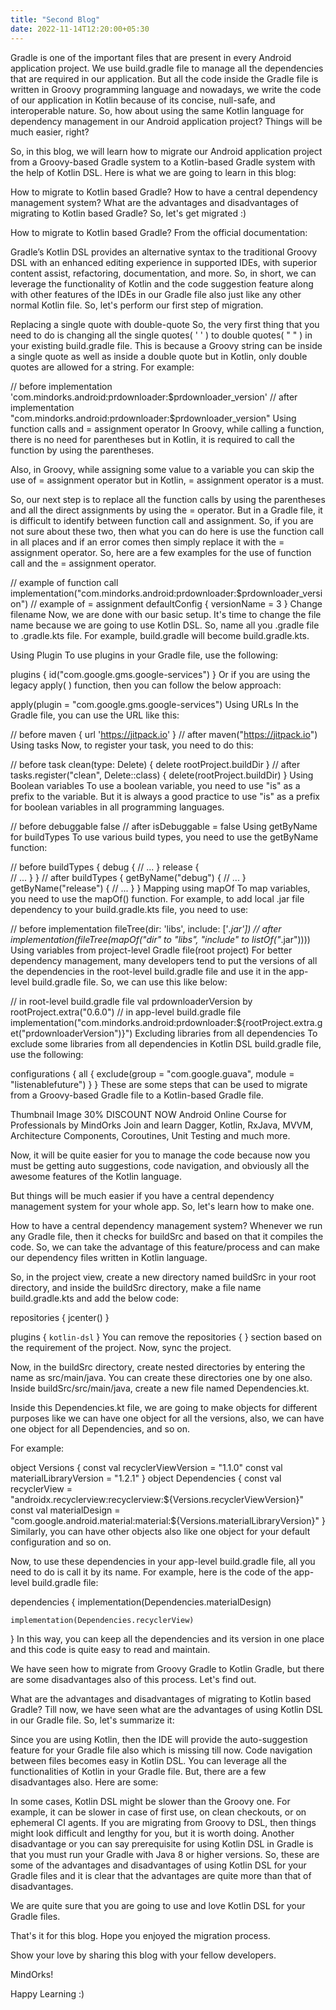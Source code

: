 ```yaml
---
title: "Second Blog"
date: 2022-11-14T12:20:00+05:30
---
```


Gradle is one of the important files that are present in every Android application project. We use build.gradle file to manage all the dependencies that are required in our application. But all the code inside the Gradle file is written in Groovy programming language and nowadays, we write the code of our application in Kotlin because of its concise, null-safe, and interoperable nature. So, how about using the same Kotlin language for dependency management in our Android application project? Things will be much easier, right?

So, in this blog, we will learn how to migrate our Android application project from a Groovy-based Gradle system to a Kotlin-based Gradle system with the help of Kotlin DSL. Here is what we are going to learn in this blog:

How to migrate to Kotlin based Gradle?
How to have a central dependency management system?
What are the advantages and disadvantages of migrating to Kotlin based Gradle?
So, let's get migrated :)

How to migrate to Kotlin based Gradle?
From the official documentation:

Gradle’s Kotlin DSL provides an alternative syntax to the traditional Groovy DSL with an enhanced editing experience in supported IDEs, with superior content assist, refactoring, documentation, and more.
So, in short, we can leverage the functionality of Kotlin and the code suggestion feature along with other features of the IDEs in our Gradle file also just like any other normal Kotlin file. So, let's perform our first step of migration.

Replacing a single quote with double-quote
So, the very first thing that you need to do is changing all the single quotes( ' ' ) to double quotes( " " ) in your existing build.gradle file. This is because a Groovy string can be inside a single quote as well as inside a double quote but in Kotlin, only double quotes are allowed for a string. For example:

// before
implementation 'com.mindorks.android:prdownloader:$prdownloader_version'
// after
implementation "com.mindorks.android:prdownloader:$prdownloader_version"
Using function calls and = assignment operator
In Groovy, while calling a function, there is no need for parentheses but in Kotlin, it is required to call the function by using the parentheses.

Also, in Groovy, while assigning some value to a variable you can skip the use of = assignment operator but in Kotlin, = assignment operator is a must.

So, our next step is to replace all the function calls by using the parentheses and all the direct assignments by using the = operator. But in a Gradle file, it is difficult to identify between function call and assignment. So, if you are not sure about these two, then what you can do here is use the function call in all places and if an error comes then simply replace it with the = assignment operator. So, here are a few examples for the use of function call and the = assignment operator.

// example of function call
implementation("com.mindorks.android:prdownloader:$prdownloader_version")
// example of = assignment
defaultConfig {
    versionName = 3
}
Change filename
Now, we are done with our basic setup. It's time to change the file name because we are going to use Kotlin DSL. So, name all you .gradle file to .gradle.kts file. For example, build.gradle will become build.gradle.kts.

Using Plugin
To use plugins in your Gradle file, use the following:

plugins {
    id("com.google.gms.google-services")
}
Or if you are using the legacy apply( ) function, then you can follow the below approach:

apply(plugin = "com.google.gms.google-services")
Using URLs
In the Gradle file, you can use the URL like this:

// before
maven { url 'https://jitpack.io' }
// after
maven("https://jitpack.io")
Using tasks
Now, to register your task, you need to do this:

// before
task clean(type: Delete)  {
    delete rootProject.buildDir
}
// after
tasks.register("clean",  Delete::class)  {
    delete(rootProject.buildDir)
}
Using Boolean variables
To use a boolean variable, you need to use "is" as a prefix to the variable. But it is always a good practice to use "is" as a prefix for boolean variables in all programming languages.

// before
debuggable false
// after
isDebuggable = false
Using getByName for buildTypes
To use various build types, you need to use the getByName function:

// before
buildTypes {
    debug  {
        // ...
    }
    release {  
        // ...
    }
}
// after
buildTypes {
    getByName("debug") {
        // ...
    }
    getByName("release") {
        // ...
    }
}
Mapping using mapOf
To map variables, you need to use the mapOf() function. For example, to add local .jar file dependency to your build.gradle.kts file, you need to use:

// before
implementation fileTree(dir: 'libs', include: ['*.jar'])
// after
implementation(fileTree(mapOf("dir" to "libs", "include" to listOf("*.jar"))))
Using variables from project-level Gradle file(root project)
For better dependency management, many developers tend to put the versions of all the dependencies in the root-level build.gradle file and use it in the app-level build.gradle file. So, we can use this like below:

// in root-level build.gradle file
val prdownloaderVersion by rootProject.extra("0.6.0")
// in app-level build.gradle file
implementation("com.mindorks.android:prdownloader:${rootProject.extra.get("prdownloaderVersion")}")
Excluding libraries from all dependencies
To exclude some libraries from all dependencies in Kotlin DSL build.gradle file, use the following:

configurations {
    all {
        exclude(group = "com.google.guava", module = "listenablefuture")
    }
}
These are some steps that can be used to migrate from a Groovy-based Gradle file to a Kotlin-based Gradle file.

Thumbnail Image
30% DISCOUNT NOW
Android Online Course for Professionals by MindOrks
Join and learn Dagger, Kotlin, RxJava, MVVM, Architecture Components, Coroutines, Unit Testing and much more.

Now, it will be quite easier for you to manage the code because now you must be getting auto suggestions, code navigation, and obviously all the awesome features of the Kotlin language.

But things will be much easier if you have a central dependency management system for your whole app. So, let's learn how to make one.

How to have a central dependency management system?
Whenever we run any Gradle file, then it checks for buildSrc and based on that it compiles the code. So, we can take the advantage of this feature/process and can make our dependency files written in Kotlin language.

So, in the project view, create a new directory named buildSrc in your root directory, and inside the buildSrc directory, make a file name build.gradle.kts and add the below code:

repositories {
    jcenter()
}

plugins {
    `kotlin-dsl`
}
You can remove the repositories { } section based on the requirement of the project. Now, sync the project.

Now, in the buildSrc directory, create nested directories by entering the name as src/main/java. You can create these directories one by one also. Inside buildSrc/src/main/java, create a new file named Dependencies.kt.

Inside this Dependencies.kt file, we are going to make objects for different purposes like we can have one object for all the versions, also, we can have one object for all Dependencies, and so on.

For example:

object Versions {
    const val recyclerViewVersion = "1.1.0"
    const val materialLibraryVersion = "1.2.1"
}
object Dependencies {
    const val recyclerView = "androidx.recyclerview:recyclerview:${Versions.recyclerViewVersion}"
    const val materialDesign =   "com.google.android.material:material:${Versions.materialLibraryVersion}"
}
Similarly, you can have other objects also like one object for your default configuration and so on.

Now, to use these dependencies in your app-level build.gradle file, all you need to do is call it by its name. For example, here is the code of the app-level build.gradle file:

dependencies {
    implementation(Dependencies.materialDesign)

    implementation(Dependencies.recyclerView)
}
In this way, you can keep all the dependencies and its version in one place and this code is quite easy to read and maintain.

We have seen how to migrate from Groovy Gradle to Kotlin Gradle, but there are some disadvantages also of this process. Let's find out.

What are the advantages and disadvantages of migrating to Kotlin based Gradle?
Till now, we have seen what are the advantages of using Kotlin DSL in our Gradle file. So, let's summarize it:

Since you are using Kotlin, then the IDE will provide the auto-suggestion feature for your Gradle file also which is missing till now.
Code navigation between files becomes easy in Kotlin DSL.
You can leverage all the functionalities of Kotlin in your Gradle file.
But, there are a few disadvantages also. Here are some:

In some cases, Kotlin DSL might be slower than the Groovy one. For example, it can be slower in case of first use, on clean checkouts, or on ephemeral CI agents.
If you are migrating from Groovy to DSL, then things might look difficult and lengthy for you, but it is worth doing.
Another disadvantage or you can say prerequisite for using Kotlin DSL in Gradle is that you must run your Gradle with Java 8 or higher versions.
So, these are some of the advantages and disadvantages of using Kotlin DSL for your Gradle files and it is clear that the advantages are quite more than that of disadvantages.

We are quite sure that you are going to use and love Kotlin DSL for your Gradle files.

That's it for this blog. Hope you enjoyed the migration process.

Show your love by sharing this blog with your fellow developers.

MindOrks!

Happy Learning :)